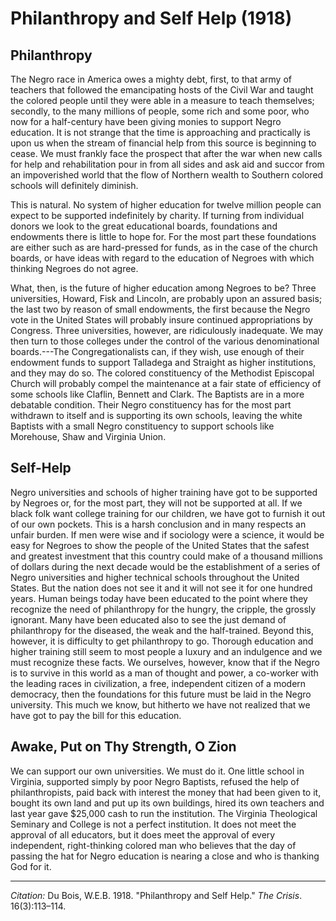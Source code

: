 <!--
title:   Philanthropy and Self Help
author:  Du Bois, W.E.B.
journal: The Crisis
year:    1918
volume:  16
issue:   3
pages:   113-114
-->

# Philanthropy and Self Help (1918)

## Philanthropy

The Negro race in America owes a mighty debt, first, to that army of teachers that followed the emancipating hosts of the Civil War and taught the colored people until they were able in a measure to teach themselves; secondly, to the many millions of people, some rich and some poor, who now for a half-century have been giving monies to support Negro education. It is not strange that the time is approaching and practically is upon us when the stream of financial help from this source is beginning to cease. We must frankly face the prospect that after the war when new calls for help and rehabilitation pour in from all sides and ask aid and succor from an impoverished world that the flow of Northern wealth to Southern colored schools will definitely diminish.

This is natural. No system of higher education for twelve million people can expect to be supported indefinitely by charity. If turning from individual donors we look to the great educational boards, foundations and endowments there is little to hope for. For the most part these foundations are either such as are hard-pressed for funds, as in the case of the church boards, or have ideas with regard to the education of Negroes with which thinking Negroes do not agree.

What, then, is the future of higher education among Negroes to be? Three universities, Howard, Fisk and Lincoln, are probably upon an assured basis; the last two by reason of small endowments, the first because the Negro vote in the United States will probably insure continued appropriations by Congress. Three universities, however, are ridiculously inadequate. We may then turn to those colleges under the control of the various denominational boards.---The Congregationalists can, if they wish, use enough of their endowment funds to support Talladega and Straight as higher institutions, and they may do so. The colored constituency of the Methodist Episcopal Church will probably compel the maintenance at a fair state of efficiency of some schools like Claflin, Bennett and Clark. The Baptists are in a more debatable condition. Their Negro constituency has for the most part withdrawn to itself and is supporting its own schools, leaving the white Baptists with a small Negro constituency to support schools like Morehouse, Shaw and Virginia Union.

## Self-Help

Negro universities and schools of higher training have got to be supported by Negroes or, for the most part, they will not be supported at all. If we black folk want college training for our children, we have got to furnish it out of our own pockets. This is a harsh conclusion and in many respects an unfair burden. If men were wise and if sociology were a science, it would be easy for Negroes to show the people of the United States that the safest and greatest investment that this country could make of a thousand millions of dollars during the next decade would be the establishment of a series of Negro universities and higher technical schools throughout the United States. But the nation does not see it and it will not see it for one hundred years. Human beings today have been educated to the point where they recognize the need of philanthropy for the hungry, the cripple, the grossly ignorant. Many have been educated also to see the just demand of philanthropy for the diseased, the weak and the half-trained. Beyond this, however, it is difficulty to get philanthropy to go. Thorough education and higher training still seem to most people a luxury and an indulgence and we must recognize these facts. We ourselves, however, know that if the Negro is to survive in this world as a man of thought and power, a co-worker with the leading races in civilization, a free, independent citizen of a modern democracy, then the foundations for this future must be laid in the Negro university. This much we know, but hitherto we have not realized that we have got to pay the bill for this education.

## Awake, Put on Thy Strength, O Zion

We can support our own universities. We must do it. One little school in Virginia, supported simply by poor Negro Baptists, refused the help of philanthropists, paid back with interest the money that had been given to it, bought its own land and put up its own buildings, hired its own teachers and last year gave $25,000 cash to run the institution. The Virginia Theological Seminary and College is not a perfect institution. It does not meet the approval of all educators, but it does meet the approval of every independent, right-thinking colored man who believes that the day of passing the hat for Negro education is nearing a close and who is thanking God for it.

______________
*Citation:* Du Bois, W.E.B. 1918. "Philanthropy and Self Help." *The Crisis*. 16(3):113&ndash;114.